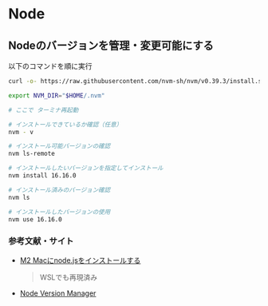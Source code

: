 # Node

## Nodeのバージョンを管理・変更可能にする
以下のコマンドを順に実行
```bash
curl -o- https://raw.githubusercontent.com/nvm-sh/nvm/v0.39.3/install.sh | bash

export NVM_DIR="$HOME/.nvm"

# ここで ターミナ再起動

# インストールできているか確認（任意）
nvm - v

# インストール可能バージョンの確認
nvm ls-remote

# インストールしたいバージョンを指定してインストール
nvm install 16.16.0

# インストール済みのバージョン確認
nvm ls

# インストールしたバージョンの使用
nvm use 16.16.0

```

### 参考文献・サイト
- [M2 Macにnode.jsをインストールする](https://c-limber.co.jp/blog/2610)
  > WSLでも再現済み
 
- [Node Version Manager](https://github.com/nvm-sh/nvm)
